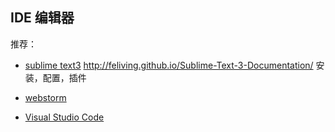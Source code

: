 ## IDE 编辑器

推荐：
* [sublime text3]( http://www.sublimetext.com/3)
http://feliving.github.io/Sublime-Text-3-Documentation/
安装，配置，插件
* [webstorm](https://www.jetbrains.com/webstorm/) 

* [Visual Studio Code](https://www.visualstudio.com/en-us/visual-studio-homepage-vs.aspx) 